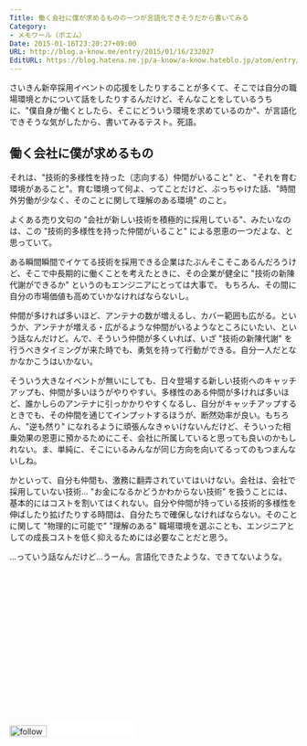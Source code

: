 ```yaml
---
Title: 働く会社に僕が求めるものの一つが言語化できそうだから書いてみる
Category:
- メモワール（ポエム）
Date: 2015-01-16T23:20:27+09:00
URL: http://blog.a-know.me/entry/2015/01/16/232027
EditURL: https://blog.hatena.ne.jp/a-know/a-know.hateblo.jp/atom/entry/8454420450080434001
---
```


さいきん新卒採用イベントの応援をしたりすることが多くて、そこでは自分の職場環境とかについて話をしたりするんだけど、そんなことをしているうちに、"僕自身が働くとしたら、そこにどういう環境を求めているのか"、が言語化できそうな気がしたから、書いてみるテスト。死語。

## 働く会社に僕が求めるもの
それは、"技術的多様性を持った（志向する）仲間がいること" と、 "それを育む環境があること"。育む環境って何よ、ってことだけど、ぶっちゃけた話、"時間外労働が少なく、そのことに関して理解のある環境" のこと。


よくある売り文句の "会社が新しい技術を積極的に採用している"、みたいなのは、この "技術的多様性を持った仲間がいること" による恩恵の一つだよな、と思っていて。

ある瞬間瞬間でイケてる技術を採用できる企業はたぶんそこそこあるんだろうけど、そこで中長期的に働くことを考えたときに、その企業が健全に "技術の新陳代謝ができるか" というのもエンジニアにとっては大事で。
もちろん、その間に自分の市場価値も高めていかなければならないし。

仲間が多ければ多いほど、アンテナの数が増えるし、カバー範囲も広がる。というか、アンテナが増える・広がるような仲間がいるようなところにいたい、という話なんだけど。んで、そういう仲間が多くいれば、いざ "技術の新陳代謝" を行うべきタイミングが来た時でも、勇気を持って行動ができる。自分一人だとなかなかこうはいかない。

そういう大きなイベントが無いにしても、日々登場する新しい技術へのキャッチアップも、仲間が多いほうがやりやすい。多様性のある仲間が多ければ多いほど、誰かしらのアンテナに引っかかりやすくなるし、自分がキャッチアップするときでも、その仲間を通じてインプットするほうが、断然効率が良い。もちろん、"逆も然り" になれるように頑張んなきゃいけないんだけど、そういった相乗効果の恩恵に預かるためにこそ、会社に所属していると思っても良いのかもしれない。ま、単純に、そこにいるみんなが同じ方向を向いてるってのもつまんないしね。


かといって、自分も仲間も、激務に翻弄されていてはいけない。会社は、会社で採用していない技術... "お金になるかどうかわからない技術" を扱うことには、基本的にはコストを割いてはくれない。自分や仲間が持っている技術的多様性を伸ばしたり拡げたりする時間は、自分たちで確保しなければならない。そのことに関して "物理的に可能で" "理解のある" 職場環境を選ぶことも、エンジニアとしての成長コストを低く抑えるためには必要なことだと思う。


...っていう話なんだけど...うーん。言語化できたような、できてないような。

<script async src="//pagead2.googlesyndication.com/pagead/js/adsbygoogle.js"></script>
<!-- article-bottom2 -->
<ins class="adsbygoogle"
     style="display:inline-block;width:300px;height:250px"
     data-ad-client="ca-pub-3463034538369189"
     data-ad-slot="5274552934"></ins>
<script>
(adsbygoogle = window.adsbygoogle || []).push({});
</script>


<div>
<a href='http://cloud.feedly.com/#subscription%2Ffeed%2Fhttp%3A%2F%2Fblog.a-know.me%2Ffeed'  target='blank'><img id='feedlyFollow' src='http://s3.feedly.com/img/follows/feedly-follow-rectangle-volume-small_2x.png' alt='follow us in feedly' width='65' height='20'></a>

<iframe src="//blog.hatena.ne.jp/a-know/a-know.hateblo.jp/subscribe/iframe" allowtransparency="true" frameborder="0" scrolling="no" width="150" height="28"></iframe>
</div>
